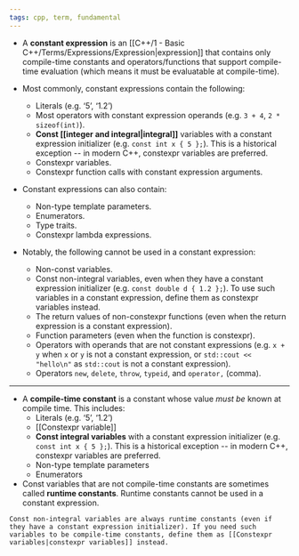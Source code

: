 ```yaml
---
tags: cpp, term, fundamental
---
```


- A **constant expression** is an [[C++/1 - Basic C++/Terms/Expressions/Expression|expression]] that contains only compile-time constants and operators/functions that support compile-time evaluation (which means it must be evaluatable at compile-time).
- Most commonly, constant expressions contain the following:
	- Literals (e.g. ‘5’, ‘1.2’)
	- Most operators with constant expression operands (e.g. `3 + 4`, `2 * sizeof(int)`).
	- **Const [[integer and integral|integral]]** variables with a constant expression initializer (e.g. `const int x { 5 };`). This is a historical exception -- in modern C++, constexpr variables are preferred.
	- Constexpr variables.
	- Constexpr function calls with constant expression arguments.

- Constant expressions can also contain:
	- Non-type template parameters.
	- Enumerators.
	- Type traits.
	- Constexpr lambda expressions.

- Notably, the following cannot be used in a constant expression:
	- Non-const variables.
	- Const non-integral variables, even when they have a constant expression initializer (e.g. `const double d { 1.2 };`). To use such variables in a constant expression, define them as constexpr variables instead.
	- The return values of non-constexpr functions (even when the return expression is a constant expression).
	- Function parameters (even when the function is constexpr).
	- Operators with operands that are not constant expressions (e.g. `x + y` when `x` or `y` is not a constant expression, or `std::cout << "hello\n"` as `std::cout` is not a constant expression).
	- Operators `new`, `delete`, `throw`, `typeid`, and `operator,` (comma).

---

- A **compile-time constant** is a constant whose value _must be_ known at compile time. This includes:
	- Literals (e.g. ‘5’, ‘1.2’)
	- [[Constexpr variable]]
	- **Const integral variables** with a constant expression initializer (e.g. `const int x { 5 };`). This is a historical exception -- in modern C++, constexpr variables are preferred.
	- Non-type template parameters
	- Enumerators
- Const variables that are not compile-time constants are sometimes called **runtime constants**. Runtime constants cannot be used in a constant expression.

```ad-tip
Const non-integral variables are always runtime constants (even if they have a constant expression initializer). If you need such variables to be compile-time constants, define them as [[Constexpr variables|constexpr variables]] instead.
```
